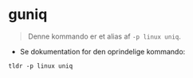 # guniq

> Denne kommando er et alias af `-p linux uniq`.

- Se dokumentation for den oprindelige kommando:

`tldr -p linux uniq`
